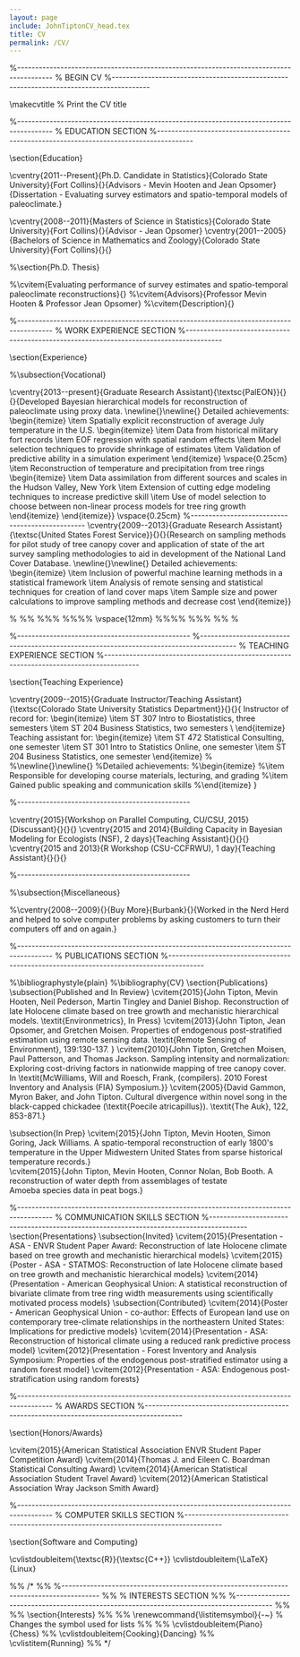 ```yaml
---
layout: page
include: JohnTiptonCV_head.tex
title: CV
permalink: /CV/
---
```


%----------------------------------------------------------------------------------------
%	BEGIN CV
%----------------------------------------------------------------------------------------

\makecvtitle % Print the CV title

%----------------------------------------------------------------------------------------
%	EDUCATION SECTION
%----------------------------------------------------------------------------------------

\section{Education}

\cventry{2011--Present}{Ph.D. Candidate in Statistics}{Colorado State
  University}{Fort Collins}{}{Advisors - Mevin Hooten and Jean
  Opsomer}{Dissertation - Evaluating survey estimators
  and spatio-temporal models of paleoclimate.}

\cventry{2008--2011}{Masters of Science in Statistics}{Colorado State University}{Fort Collins}{}{Advisor - Jean Opsomer}
\cventry{2001--2005}{Bachelors of Science in Mathematics and Zoology}{Colorado State University}{Fort Collins}{}{}

%\section{Ph.D. Thesis}

%\cvitem{Evaluating performance of survey estimates and spatio-temporal paleoclimate reconstructions}{}
%\cvitem{Advisors}{Professor Mevin Hooten \& Professor Jean Opsomer}
%\cvitem{Description}{}

%----------------------------------------------------------------------------------------
%	WORK EXPERIENCE SECTION
%----------------------------------------------------------------------------------------

\section{Experience}

%\subsection{Vocational}

\cventry{2013--present}{Graduate Research Assistant}{\textsc{PalEON}}{}{}{Developed Bayesian hierarchical models for reconstruction of paleoclimate using proxy data.
\newline{}\newline{}
Detailed achievements:
\begin{itemize}
\item Spatially explicit reconstruction of average July temperature in the U.S.
\begin{itemize}
\item Data from historical military fort records
\item EOF regression with spatial random effects
\item Model selection techniques to provide shrinkage of estimates
\item Validation of predictive ability in a simulation experiment
\end{itemize}
\vspace{0.25cm}
\item Reconstruction of temperature and precipitation from tree rings
\begin{itemize}
\item Data assimilation from different sources and scales in the Hudson Valley, New York
\item Extension of cutting edge modeling techniques to increase predictive skill
\item Use of model selection to choose between non-linear process models for tree ring growth
\end{itemize}
\end{itemize}}
\vspace{0.25cm}
%------------------------------------------------
\cventry{2009--2013}{Graduate Research Assistant}{\textsc{United States Forest Service}}{}{}{Research on sampling methods for pilot study of tree canopy cover and application of state of the art survey sampling methodologies to aid in development of the National Land Cover Database.
\newline{}\newline{}
Detailed achievements:
\begin{itemize}
\item Inclusion of powerful machine learning methods in a statistical framework
\item Analysis of remote sensing and statistical techniques for creation of land cover maps
\item Sample size and power calculations to improve sampling methods and decrease cost
\end{itemize}}

%
%%
%%%
%%%%
\vspace{12mm}
%%%%
%%%
%%
%

%------------------------------------------------
%----------------------------------------------------------------------------------------
%	TEACHING EXPERIENCE SECTION
%----------------------------------------------------------------------------------------

\section{Teaching Experience}

\cventry{2009--2015}{Graduate Instructor/Teaching Assistant}{\textsc{Colorado State University Statistics Department}}{}{}{
Instructor of record for:
\begin{itemize}
\item ST 307 Intro to Biostatistics, three semesters
\item ST 204 Business Statistics, two semesters \\
\end{itemize}
Teaching assistant for:
\begin{itemize}
\item ST 472 Statistical Consulting, one semester
\item ST 301 Intro to Statistics Online, one semester
\item ST 204 Business Statistics, one semester
\end{itemize}
%
%\newline{}\newline{}
%Detailed achievements:
%\begin{itemize}
%\item Responsible for developing course materials, lecturing, and grading
%\item Gained public speaking and communication skills
%\end{itemize}
}

%------------------------------------------------

\cventry{2015}{Workshop on Parallel Computing, CU/CSU, 2015}{Discussant}{}{}{}
\cventry{2015 and 2014}{Building Capacity in Bayesian Modeling for Ecologists (NSF), 2 days}{Teaching Assistant}{}{}{}
\cventry{2015 and 2013}{R Workshop (CSU-CCFRWU), 1 day}{Teaching Assistant}{}{}{}

%------------------------------------------------

%\subsection{Miscellaneous}

%\cventry{2008--2009}{}{Buy More}{Burbank}{}{Worked in the Nerd Herd and helped to solve computer problems by asking customers to turn their computers off and on again.}

%----------------------------------------------------------------------------------------
%	PUBLICATIONS SECTION
%----------------------------------------------------------------------------------------

%\bibliographystyle{plain}
%\bibliography{CV}
\section{Publications}
\subsection{Published and In Review}
\cvitem{2015}{John Tipton, Mevin Hooten, Neil Pederson, Martin
  Tingley and Daniel Bishop. Reconstruction of late Holocene climate
  based on tree growth and mechanistic hierarchical
  models. \textit{Environmetrics}, In Press}
\cvitem{2013}{John Tipton, Jean Opsomer, and Gretchen Moisen. Properties of endogenous post-stratified estimation using remote sensing data. \textit{Remote Sensing of Environment}, 139:130-137.
}
\cvitem{2010}{John Tipton, Gretchen Moisen, Paul Patterson, and Thomas Jackson. Sampling intensity and normalization: Exploring cost-driving factors in nationwide mapping of tree canopy cover. In \textit{McWilliams, Will and Roesch, Frank, (compilers). 2010 Forest Inventory and Analysis (FIA) Symposium.}}
\cvitem{2005}{David Gammon, Myron Baker, and John Tipton. Cultural divergence within novel song in the black-capped chickadee (\textit{Poecile atricapillus}). \textit{The Auk}, 122, 853-871.}

\subsection{In Prep}
\cvitem{2015}{John Tipton, Mevin Hooten, Simon Goring, Jack
  Williams. A spatio-temporal reconstruction of early 1800's
  temperature in the Upper Midwestern United States from sparse
  historical temperature records.}  
\cvitem{2015}{John Tipton, Mevin Hooten, Connor Nolan, Bob Booth. A
  reconstruction of water depth from assemblages of testate  
  Amoeba species data in peat bogs.}

%----------------------------------------------------------------------------------------
%	COMMUNICATION SKILLS SECTION
%----------------------------------------------------------------------------------------
\section{Presentations}
\subsection{Invited}
\cvitem{2015}{Presentation - ASA - ENVR Student Paper Award:
  Reconstruction of late Holocene climate based on tree growth and
  mechanistic hierarchical models}
\cvitem{2015}{Poster - ASA - STATMOS:
  Reconstruction of late Holocene climate based on tree growth and
  mechanistic hierarchical models}
\cvitem{2014}{Presentation - American Geophysical Union: A statistical
  reconstruction of bivariate climate from tree ring width
  measurements using scientifically motivated process models}
\subsection{Contributed}
\cvitem{2014}{Poster - American Geophysical Union - co-author: Effects
  of European land use on contemporary tree-climate relationships in
  the northeastern United States: Implications for predictive models}
\cvitem{2014}{Presentation - ASA: Reconstruction of historical climate using a reduced rank predictive process model}
\cvitem{2012}{Presentation - Forest Inventory and Analysis Symposium: Properties of the endogenous post-stratified estimator using a random forest model}
\cvitem{2012}{Presentation - ASA: Endogenous post-stratification using random forests}


%----------------------------------------------------------------------------------------
%	AWARDS SECTION
%----------------------------------------------------------------------------------------

\section{Honors/Awards}

\cvitem{2015}{American Statistical Association ENVR Student Paper
  Competition Award}
\cvitem{2014}{Thomas J. and Eileen C. Boardman Statistical Consulting Award}
\cvitem{2014}{American Statistical Association Student Travel Award}
\cvitem{2012}{American Statistical Association Wray Jackson Smith Award}

%----------------------------------------------------------------------------------------
%	COMPUTER SKILLS SECTION
%----------------------------------------------------------------------------------------

\section{Software and Computing}

\cvlistdoubleitem{\textsc{R}}{\textsc{C++}}
\cvlistdoubleitem{\LaTeX}{Linux}

%% \/*
%% %----------------------------------------------------------------------------------------
%% %	INTERESTS SECTION
%% %----------------------------------------------------------------------------------------
%% 
%% \section{Interests}
%% 
%% \renewcommand{\listitemsymbol}{-~} % Changes the symbol used for lists
%% 
%% \cvlistdoubleitem{Piano}{Chess}
%% \cvlistdoubleitem{Cooking}{Dancing}
%% \cvlistitem{Running}
%% */




